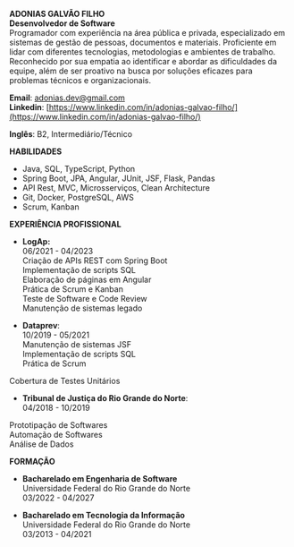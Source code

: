 **ADONIAS GALVÃO FILHO**  
**Desenvolvedor de Software**  
Programador com experiência na área pública e privada, especializado em sistemas de gestão de pessoas, documentos e materiais. Proficiente em lidar com diferentes tecnologias, metodologias e ambientes de trabalho. Reconhecido por sua empatia ao identificar e abordar as dificuldades da equipe, além de ser proativo na busca por soluções eficazes para problemas técnicos e organizacionais.  
	  
**Email**: [adonias.dev@gmail.com](mailto:adonias.dev@gmail.com)  
**Linkedin**: [https://www.linkedin.com/in/adonias-galvao-filho/](https://www.linkedin.com/in/adonias-galvao-filho/)  

**Inglês**:  B2, Intermediário/Técnico 

**HABILIDADES** 

* Java, SQL, TypeScript, Python  
* Spring Boot, JPA, Angular, JUnit, JSF, Flask, Pandas   
* API Rest, MVC, Microsserviços, Clean Architecture   
* Git, Docker, PostgreSQL, AWS  
* Scrum, Kanban  


**EXPERIÊNCIA PROFISSIONAL**

* **LogAp:**   
  06/2021 \- 04/2023  
  Criação de APIs REST com Spring Boot  
  Implementação de scripts SQL   
  Elaboração de páginas em Angular  
  Prática de Scrum e Kanban   
  Teste de Software e Code Review   
  Manutenção de sistemas legado  
    
* **Dataprev**:  
  10/2019 \- 05/2021  
  Manutenção de sistemas JSF  
  Implementação de scripts SQL  
  Prática de Scrum

Cobertura de Testes Unitários

* **Tribunal de Justiça do Rio Grande do Norte**:  
  04/2018 \- 10/2019

Prototipação de Softwares  
Automação de Softwares  
Análise de Dados

**FORMAÇÃO** 

* **Bacharelado em Engenharia de Software**   
  Universidade Federal do Rio Grande do Norte  
  03/2022 \- 04/2027  
    
* **Bacharelado em Tecnologia da Informação**   
  Universidade Federal do Rio Grande do Norte   
  03/2013 \- 04/2021
